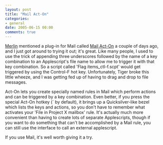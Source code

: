 ```yaml
---
layout: post
title: "Mail Act-On"
categories:
- general
date: 2005-06-15 00:00
comments: true
---
```


<p><a href="http://www.43folders.com/2005/06/mail_acton_invo.html">Merlin</a> mentioned a plug-in for Mail called <a href="http://www.indev.ca/MailActOn.html">Mail Act-On</a> a couple of days ago, and I just got around to trying it out; it's great. Like many people, I used to use the trick of appending three underscores followed by the name of a key combination to an Applescript's file name to allow me to trigger it with that key combination. So a script called 'Flag items<em>_</em>ctl-f.scpt' would get triggered by using the Control-F hot key. Unfortunately, Tiger broke this little wheeze, and I was getting fed up of having to drag and drop to file messages.</p>

<p>Act-On lets you create specially named rules in Mail which perform actions and can be triggered by a key combination. Even better, if you press the special Act-On hotkey (` by default), it brings up a Quicksilver-like bezel which lists the keys and actions, so you don't have to remember what activates your 'File in Project X mailbox' rule. It's actually much more convenient than having to create lots of separate Applescripts, though if you want to do something that can't be accomplished by a Mail rule, you can still use the interface to call an external applescript.</p>

<p>If you use Mail, it's well worth giving it a try. </p>



